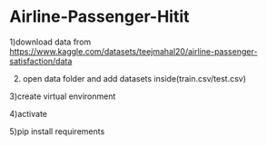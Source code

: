 # Airline-Passenger-Hitit

  1)download data from https://www.kaggle.com/datasets/teejmahal20/airline-passenger-satisfaction/data

  2) open data folder and add datasets inside(train.csv/test.csv)

  3)create virtual environment

  4)activate
  
  5)pip install requirements


